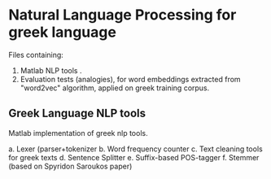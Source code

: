 # Natural Language Processing for greek language

Files containing:

  1. Matlab NLP tools .
  2. Evaluation tests (analogies), for word embeddings extracted from "word2vec" algorithm, applied on greek training corpus.

## Greek Language NLP tools

Matlab implementation of greek nlp tools.

  a. Lexer (parser+tokenizer
  b. Word frequency counter
  c. Text cleaning tools for greek texts
  d. Sentence Splitter 
  e. Suffix-based POS-tagger
  f. Stemmer (based on Spyridon Saroukos paper)



